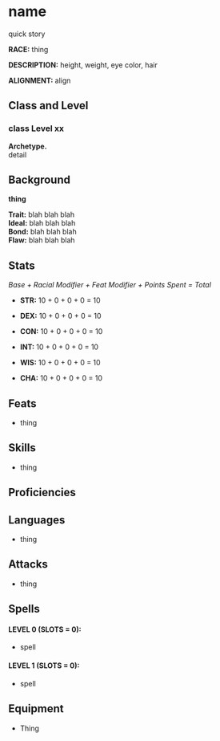 # name 

quick story

**RACE:** thing

**DESCRIPTION:** height, weight, eye color, hair

**ALIGNMENT:** align

## Class and Level

### class Level xx
**Archetype.** \
detail

## Background

**thing**

**Trait:** blah blah blah \
**Ideal:** blah blah blah \
**Bond:** blah blah blah \
**Flaw:** blah blah blah

## Stats

*Base + Racial Modifier + Feat Modifier + Points Spent = Total*

* **STR:** 10 + 0 + 0 + 0 = 10

* **DEX:** 10 + 0 + 0 + 0 = 10

* **CON:** 10 + 0 + 0 + 0 = 10

* **INT:** 10 + 0 + 0 + 0 = 10

* **WIS:** 10 + 0 + 0 + 0 = 10

* **CHA:** 10 + 0 + 0 + 0 = 10

## Feats
* thing

## Skills
* thing

## Proficiencies

## Languages
* thing

## Attacks
* thing

## Spells
#### LEVEL 0 (SLOTS = 0):
* spell

#### LEVEL 1 (SLOTS = 0):
* spell

## Equipment
* Thing
